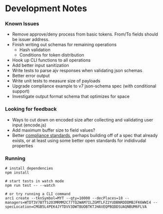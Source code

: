 # Development Notes

### Known Issues

- Remove approve/deny process from basic tokens. From/To fields should be issuer address.
- Finish writing out schemas for remaining operations
  - Hash validation
  - Conditions for token distribution
- Hook up CLI functions to all operations
- Add better input sanitization
- Write tests to parse ajv responses when validating json schemas
- Better error output
- Write unit tests to measure size of payloads
- Upgrade compliance example to v7 json-schema spec (with conditional support)
- Investigate output format schema that optimizes for space

### Looking for feedback

- Ways to cut down on encoded size after collecting and validating user input (encode.js)
- Add maximum buffer size to field values?
- Better [compliance standards](./compliance.md), perhaps building off of a spec that already exists, or at least using some better open standards for indidivudal properties

### Running

```
# install dependencies
npm install

# start tests in watch mode
npm run test -- --watch

# or try running a CLI command
arc1 create --tknSymbol=MYT --qty=10000 --decPlaces=18 --managers=WTDT3V7BTTS2O3MRMM2C77TQ2WAM7ILZGMTLFZ2YUDBNRDDDMBJFK6WWI4 --specLocation=CMGB5L4PEK4JYTDVV3DWTBUOBTKTJHAVEQPBQDDSUAQNBUM6FLVA
```
